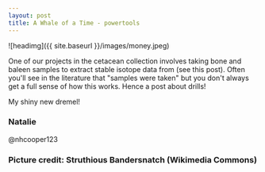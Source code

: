 ```yaml
---
layout: post
title: A Whale of a Time - powertools
---
```


![headimg]({{ site.baseurl }}/images/money.jpeg)


One of our projects in the cetacean collection involves taking bone and baleen samples to extract stable isotope data from (see this post). Often you'll see in the literature that "samples were taken" but you don't always get a full sense of how this works. Hence a post about drills!

My shiny new dremel!




### Natalie
@nhcooper123

### Picture credit: Struthious Bandersnatch (Wikimedia Commons)

